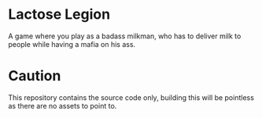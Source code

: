 ﻿# Lactose Legion
A game where you play as a badass milkman, who has to deliver milk to people while having a mafia on his ass.
# Caution
This repository contains the source code only, building this will be pointless as there are no assets to point to.